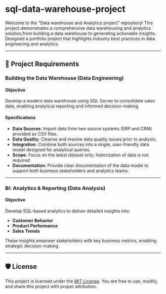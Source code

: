 # sql-data-warehouse-project

Welcome to the "Data warehouse and Analytics project" repository!
This project demonstrates a comprehensive data warehousing and analytics solution,from building a data warehouse to generating actionable insights. Designed a portfolio project that highlights Industry best practices in data engineering and analytics.

-----


## 🚀 Project Requirements

### Building the Data Warehouse (Data Engineering)

#### Objective
Develop a modern data warehouse using SQL Server to consolidate sales data, enabling analytical reporting and informed decision-making.

#### Specifications
- **Data Sources**: Import data from two source systems (ERP and CRM) provided as CSV files.
- **Data Quality**: Cleanse and resolve data quality issues prior to analysis.
- **Integration**: Combine both sources into a single, user-friendly data model designed for analytical queries.
- **Scope**: Focus on the latest dataset only; historization of data is not required.
- **Documentation**: Provide clear documentation of the data model to support both business stakeholders and analytics teams.

---

### BI: Analytics & Reporting (Data Analysis)

#### Objective
Develop SQL-based analytics to deliver detailed insights into:
- **Customer Behavior**
- **Product Performance**
- **Sales Trends**

These insights empower stakeholders with key business metrics, enabling strategic decision-making.  

----


## 🛡️ License

This project is licensed under the [MIT License](LICENSE). You are free to use, modify, and share this project with proper attribution.











